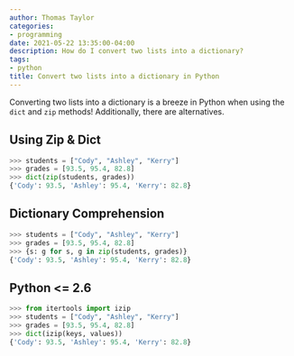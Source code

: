 ```yaml
---
author: Thomas Taylor
categories:
- programming
date: 2021-05-22 13:35:00-04:00
description: How do I convert two lists into a dictionary?
tags:
- python
title: Convert two lists into a dictionary in Python
---
```


Converting two lists into a dictionary is a breeze in Python when using the `dict` and `zip` methods! Additionally, there are alternatives.

## Using Zip & Dict

```python
>>> students = ["Cody", "Ashley", "Kerry"]
>>> grades = [93.5, 95.4, 82.8]
>>> dict(zip(students, grades))
{'Cody': 93.5, 'Ashley': 95.4, 'Kerry': 82.8}
```

## Dictionary Comprehension

```python
>>> students = ["Cody", "Ashley", "Kerry"]
>>> grades = [93.5, 95.4, 82.8]
>>> {s: g for s, g in zip(students, grades)}
{'Cody': 93.5, 'Ashley': 95.4, 'Kerry': 82.8}
```

## Python <= 2.6

```python
>>> from itertools import izip
>>> students = ["Cody", "Ashley", "Kerry"]
>>> grades = [93.5, 95.4, 82.8]
>>> dict(izip(keys, values))
{'Cody': 93.5, 'Ashley': 95.4, 'Kerry': 82.8}
```